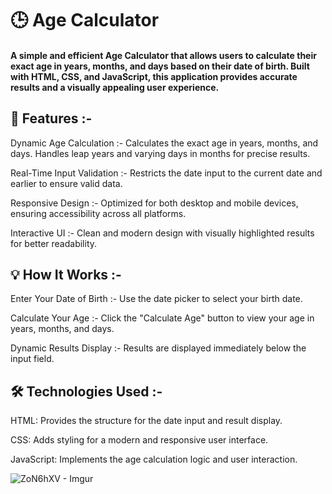 # 🕒 Age Calculator

#### A simple and efficient Age Calculator that allows users to calculate their exact age in years, months, and days based on their date of birth. Built with HTML, CSS, and JavaScript, this application provides accurate results and a visually appealing user experience.

## 🚀 Features :-

Dynamic Age Calculation :- Calculates the exact age in years, months, and days. Handles leap years and varying days in months for precise results.

Real-Time Input Validation :- Restricts the date input to the current date and earlier to ensure valid data.

Responsive Design :- Optimized for both desktop and mobile devices, ensuring accessibility across all platforms.

Interactive UI :- Clean and modern design with visually highlighted results for better readability.

## 💡 How It Works :-

Enter Your Date of Birth :- Use the date picker to select your birth date.

Calculate Your Age :- Click the "Calculate Age" button to view your age in years, months, and days.

Dynamic Results Display :- Results are displayed immediately below the input field.

## 🛠️ Technologies Used :- 

HTML: Provides the structure for the date input and result display.

CSS: Adds styling for a modern and responsive user interface.

JavaScript: Implements the age calculation logic and user interaction.


![ZoN6hXV - Imgur](https://github.com/user-attachments/assets/64dcf8af-201f-44d4-947b-f831057efd90)
